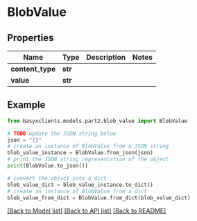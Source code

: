 # BlobValue


## Properties

Name | Type | Description | Notes
------------ | ------------- | ------------- | -------------
**content_type** | **str** |  | 
**value** | **str** |  | 

## Example

```python
from basyxclients.models.part2.blob_value import BlobValue

# TODO update the JSON string below
json = "{}"
# create an instance of BlobValue from a JSON string
blob_value_instance = BlobValue.from_json(json)
# print the JSON string representation of the object
print(BlobValue.to_json())

# convert the object into a dict
blob_value_dict = blob_value_instance.to_dict()
# create an instance of BlobValue from a dict
blob_value_from_dict = BlobValue.from_dict(blob_value_dict)
```
[[Back to Model list]](../README.md#documentation-for-models) [[Back to API list]](../README.md#documentation-for-api-endpoints) [[Back to README]](../README.md)


